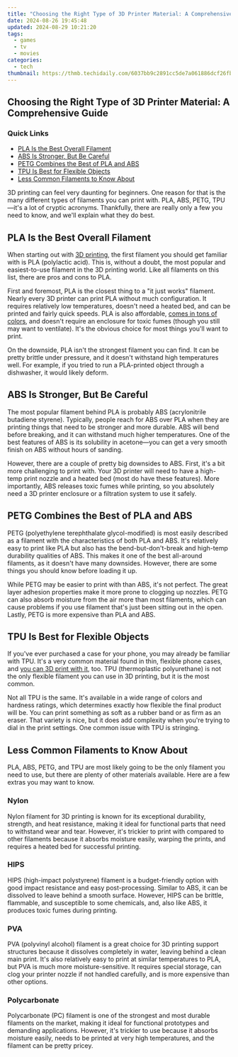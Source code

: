 ```yaml
---
title: "Choosing the Right Type of 3D Printer Material: A Comprehensive Guide"
date: 2024-08-26 19:45:48
updated: 2024-08-29 10:21:20
tags:
  - games
  - tv
  - movies
categories:
  - tech
thumbnail: https://thmb.techidaily.com/6037bb9c2891cc5de7a061886dcf26fb2fd27c5d5408d3641e03d7db63a65dce.jpg
---
```


## Choosing the Right Type of 3D Printer Material: A Comprehensive Guide

### Quick Links

* [PLA Is the Best Overall Filament](https://sound-tweaking.techidaily.com/prime-collection-of-popular-pop-melodies-for-video-scores-for-2024/)
* [ABS Is Stronger, But Be Careful](https://review-topics.techidaily.com/in-2024-fixing-foneazy-mockgo-not-working-on-oppo-reno-10-5g-drfone-by-drfone-virtual-android/)
* [PETG Combines the Best of PLA and ABS](https://fox-friendly.techidaily.com/new-2024-approved-fable-creators-circle-a-list-eight/)
* [TPU Is Best for Flexible Objects](https://extra-information.techidaily.com/new-comprerancial-free-imagery-tips-and-tricks/)
* [Less Common Filaments to Know About](https://some-techniques.techidaily.com/new-ingenious-ways-to-change-song-duration-in-spotify/)

 3D printing can feel very daunting for beginners. One reason for that is the many different types of filaments you can print with. PLA, ABS, PETG, TPU—it's a lot of cryptic acronyms. Thankfully, there are really only a few you need to know, and we'll explain what they do best.

##  PLA Is the Best Overall Filament

 When starting out with [3D printing](https://screen-activity-recording.techidaily.com/new-in-2024-obs-full-screen-no-more-problem/), the first filament you should get familiar with is PLA (polylactic acid). This is, without a doubt, the most popular and easiest-to-use filament in the 3D printing world. Like all filaments on this list, there are pros and cons to PLA.

 First and foremost, PLA is the closest thing to a "it just works" filament. Nearly every 3D printer can print PLA without much configuration. It requires relatively low temperatures, doesn't need a heated bed, and can be printed and fairly quick speeds. PLA is also affordable, [comes in tons of colors](https://android-transfer.techidaily.com/in-2024-5-ways-to-move-contacts-from-oppo-f23-5g-to-iphone-131415-drfone-by-drfone-transfer-from-android-transfer-from-android/), and doesn't require an enclosure for toxic fumes (though you still may want to ventilate). It's the obvious choice for most things you'll want to print.

 On the downside, PLA isn't the strongest filament you can find. It can be pretty brittle under pressure, and it doesn't withstand high temperatures well. For example, if you tried to run a PLA-printed object through a dishwasher, it would likely deform.

##  ABS Is Stronger, But Be Careful

 The most popular filament behind PLA is probably ABS (acrylonitrile butadiene styrene). Typically, people reach for ABS over PLA when they are printing things that need to be stronger and more durable. ABS will bend before breaking, and it can withstand much higher temperatures. One of the best features of ABS is its solubility in acetone—you can get a very smooth finish on ABS without hours of sanding.

 However, there are a couple of pretty big downsides to ABS. First, it's a bit more challenging to print with. Your 3D printer will need to have a high-temp print nozzle and a heated bed (most do have these features). More importantly, ABS releases toxic fumes while printing, so you absolutely need a 3D printer enclosure or a filtration system to use it safely.

##  PETG Combines the Best of PLA and ABS

 PETG (polyethylene terephthalate glycol-modified) is most easily described as a filament with the characteristics of both PLA and ABS. It's relatively easy to print like PLA but also has the bend-but-don't-break and high-temp durability qualities of ABS. This makes it one of the best all-around filaments, as it doesn't have many downsides. However, there are some things you should know before loading it up.

 While PETG may be easier to print with than ABS, it's not perfect. The great layer adhesion properties make it more prone to clogging up nozzles. PETG can also absorb moisture from the air more than most filaments, which can cause problems if you use filament that's just been sitting out in the open. Lastly, PETG is more expensive than PLA and ABS.

##  TPU Is Best for Flexible Objects

 If you've ever purchased a case for your phone, you may already be familiar with TPU. It's a very common material found in thin, flexible phone cases, and [you can 3D print with it](https://extra-hints.techidaily.com/updated-bring-out-the-splendor-in-your-iphone-reflections/), too. TPU (thermoplastic polyurethane) is not the only flexible filament you can use in 3D printing, but it is the most common.

 Not all TPU is the same. It's available in a wide range of colors and hardness ratings, which determines exactly how flexible the final product will be. You can print something as soft as a rubber band or as firm as an eraser. That variety is nice, but it does add complexity when you're trying to dial in the print settings. One common issue with TPU is stringing.

##  Less Common Filaments to Know About

 PLA, ABS, PETG, and TPU are most likely going to be the only filament you need to use, but there are plenty of other materials available. Here are a few extras you may want to know.

###  Nylon

 Nylon filament for 3D printing is known for its exceptional durability, strength, and heat resistance, making it ideal for functional parts that need to withstand wear and tear. However, it's trickier to print with compared to other filaments because it absorbs moisture easily, warping the prints, and requires a heated bed for successful printing.

###  HIPS

 HIPS (high-impact polystyrene) filament is a budget-friendly option with good impact resistance and easy post-processing. Similar to ABS, it can be dissolved to leave behind a smooth surface. However, HIPS can be brittle, flammable, and susceptible to some chemicals, and, also like ABS, it produces toxic fumes during printing.

###  PVA

 PVA (polyvinyl alcohol) filament is a great choice for 3D printing support structures because it dissolves completely in water, leaving behind a clean main print. It's also relatively easy to print at similar temperatures to PLA, but PVA is much more moisture-sensitive. It requires special storage, can clog your printer nozzle if not handled carefully, and is more expensive than other options.

###  Polycarbonate

 Polycarbonate (PC) filament is one of the strongest and most durable filaments on the market, making it ideal for functional prototypes and demanding applications. However, it's trickier to use because it absorbs moisture easily, needs to be printed at very high temperatures, and the filament can be pretty pricey.

<ins class="adsbygoogle"
     style="display:block"
     data-ad-format="autorelaxed"
     data-ad-client="ca-pub-7571918770474297"
     data-ad-slot="1223367746"></ins>



<ins class="adsbygoogle"
     style="display:block"
     data-ad-client="ca-pub-7571918770474297"
     data-ad-slot="8358498916"
     data-ad-format="auto"
     data-full-width-responsive="true"></ins>
